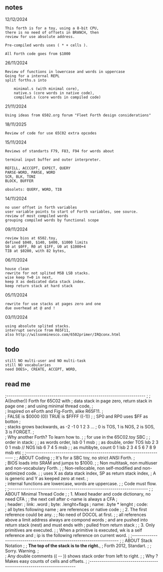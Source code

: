 ## notes 

12/12/2024

    This forth is for a toy, using a 8-bit CPU, 
    there is no need of offsets in BRANCH, then
    review for use absolute address.
    
    Pre-compiled words uses ( * + cells ).

    All Forth code goes from $1000

26/11/2024

    Review of functions in lowercase and words in uppercase
    Going for a internal REPL 
    split forths.s into 

        minimal.s (with minimal core), 
        native.s (core words in native code),
        compiled.s (core words in compiled code)

21/11/2024

    Using ideas from 6502.org forum "Fleet Forth design considerations"

18/11/2025

    Review of code for use 65C02 extra opcodes

15/11/2024
    
    Reviews of standarts F79, F83, F94 for words about 
    
    terminal input buffer and outer interpreter.
    
    REFILL, ACCCEPT, EXPECT, QUERY
    PARSE-WORD, PARSE, WORD
    SCR, BLK, TONI 
    BLOCK, BUFFER

    obsolets: QUERY, WORD, TIB
    
14/11/2024
    
    no user offset in forth variables
    user variable points to start of Forth variables, see source.
    review of most compiled words
    grouping compiled words by functional scope

09/11/2024 
    
    review bios at 6502.toy, 
    defined $040, $140, $400, $1000 limits 
    S0 at $0FF, R0 at $1FF, U0 at $1000+4
    TIB at $0200, with 82 bytes,
 
06/11/2024 
    
    house clean 
    rewrite for not splited MSB LSB stacks. 
    wise keep Y=0 in next, 
    keep X as dedicated data stack index. 
    keep return stack at hard stack 
 
05/11/2024 
    
    rewrite for use stacks at pages zero and one 
    due overhead at @ and ! 
 
03/11/2024 
    
    using absolute splited stacks. 
    interrupt service from R65F11, 
    also http://wilsonminesco.com/6502primer/IRQconx.html 
 
## todo
    
    still NO multi-user and NO multi-task
    still NO vocabularies 
    need DOES>, CREATE, ACCEPT, WORD,   
    
## read me

;-----------------------------------------------------------------------
;
;	A((nother)) Forth for 65C02 with
;	data stack in page zero, return stack in page one
;	and using minimal thread code, 
;	
;   Inspired on eForth and Fig-Forth, alike R65F11.
;	
;	FALSE is $0000 (0)) TRUE is $FFFF ((-1))
;
;	SP0 and RP0 uses $FF as botton
;	
;	stacks grows backwards, as -2 -1 0 1 2 3 ...
;	0 is TOS, 1 is NOS, 2 is SOS, 3 is FORGET.
;	
;       Why another Forth? To learn how to.
;
;       for use in the 65C02.toy SBC
;
;   order in stack:
;
;       as words order, lsb 0 1 msb
;
;       as double, order TOS lsb 2 3 0 1 msb // NOS lsb 6 7 4 5 msb
;
;       as multibyte, count 0 1 lsb 2 3 4 5 6 7 8 9 msb etc
;
;-----------------------------------------------------------------------
;
; ABOUT Coding
;
;       It's for a SBC toy, no strict ANSI Forth.
;	    
;       BIOS loads into SRAM and jumps to $1000.
;
;       Non multitask, non multiuser and non-vocabulary Forth.
;
;       Non-rellocable, non self-modified and non-optimized code.
;
;	    uses X as data stack index, SP as return stack index,
;           A is generic and Y as keeped zero at next.
;	
;       internal functions are lowercase, words are uppercase.
;
;       Code must flow.
;
;-----------------------------------------------------------------------
;
; ABOUT Minimal Thread Code
;
;	1. Mixed header and code dictionary, no need CFA
;
;       the next cell after c-name is always a CFA
;	
;       header:
;               link:   .word
;               byte:   .lenght+flags
;               name:   .byte * lenght
;       code:   
;               all bytes following name
;               are references or native code
;
;	2. The first reference could be any.
;
;       No need of DOCOL at first.
;
;       all references above a limit address always are compond words
;       and are pushed into return stack (nest) and must ends with 
;       pulled from return stack
;
;       3. Only primitives are executed.
;
;       When a primitive is executed, wk is a self reference and
;       ip is the following reference on current word.
;
;-----------------------------------------------------------------------
;
; ABOUT Stack Notation
;
; __The top of the stack is to the right.__, 
;       Forth 2012, Standart.
;
; Sorry. Warning.
;   
;   Any double comments (( -- )) shows stack order from left to right.
;
; Why ? Makes easy counts of cells and offsets.
;
;-----------------------------------------------------------------------

